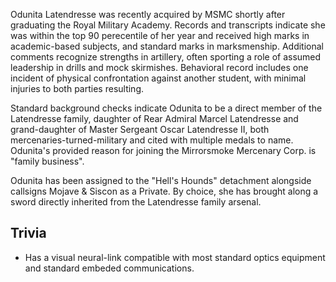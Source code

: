 Odunita Latendresse was recently acquired by MSMC shortly after graduating the Royal Military Academy. Records and transcripts indicate she was within the top 90 
perecentile of her year and received high marks in academic-based subjects, and standard marks in marksmenship. Additional comments recognize strengths in artillery, 
often sporting a role of assumed leadership in drills and mock skirmishes. Behavioral record includes one incident of physical confrontation against another student, 
with minimal injuries to both parties resulting.

Standard background checks indicate Odunita to be a direct member of the Latendresse family, daughter of Rear Admiral Marcel Latendresse and grand-daughter of Master 
Sergeant Oscar Latendresse II, both mercenaries-turned-military and cited with multiple medals to name. Odunita's provided reason for joining the Mirrorsmoke Mercenary Corp. 
is "family business".

Odunita has been assigned to the "Hell's Hounds" detachment alongside callsigns Mojave & Siscon as a Private. By choice, she has brought along a sword directly inherited from the Latendresse family arsenal.

## Trivia

* Has a visual neural-link compatible with most standard optics equipment and standard embeded communications.